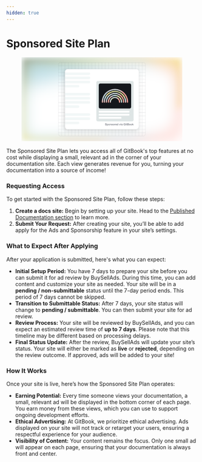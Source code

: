 ```yaml
---
hidden: true
---
```


# Sponsored Site Plan



<figure><img src="../../.gitbook/assets/Sponsored site plan.svg" alt=""><figcaption></figcaption></figure>

The Sponsored Site Plan lets you access all of GitBook's top features at no cost while displaying a small, relevant ad in the corner of your documentation site. Each view generates revenue for you, turning your documentation into a source of income!

### Requesting Access

To get started with the Sponsored Site Plan, follow these steps:

1. **Create a docs site:** Begin by setting up your site. Head to the [Published Documentation section](broken-reference) to learn more.
2. **Submit Your Request:** After creating your site, you’ll be able to add apply for the Ads and Sponsorship feature in your site’s settings.&#x20;

### What to Expect After Applying

After your application is submitted, here's what you can expect:

* **Initial Setup Period:** You have 7 days to prepare your site before you can submit it for ad review by BuySellAds. During this time, you can add content and customize your site as needed. Your site will be in a **pending / non-submittable** status until the 7-day period ends. This period of 7 days cannot be skipped.
* **Transition to Submittable Status:** After 7 days, your site status will change to **pending / submittable**. You can then submit your site for ad review.
* **Review Process:** Your site will be reviewed by BuySellAds, and you can expect an estimated review time of **up to 7 days**. Please note that this timeline may be different based on processing delays.
* **Final Status Update:** After the review, BuySellAds will update your site’s status. Your site will either be marked as **live** or **rejected**, depending on the review outcome. If approved, ads will be added to your site!

### How It Works

Once your site is live, here’s how the Sponsored Site Plan operates:

* **Earning Potential:** Every time someone views your documentation, a small, relevant ad will be displayed in the bottom corner of each page. You earn money from these views, which you can use to support ongoing development efforts.
* **Ethical Advertising:** At GitBook, we prioritize ethical advertising. Ads displayed on your site will not track or retarget your users, ensuring a respectful experience for your audience.
* **Visibility of Content:** Your content remains the focus. Only one small ad will appear on each page, ensuring that your documentation is always front and center.
